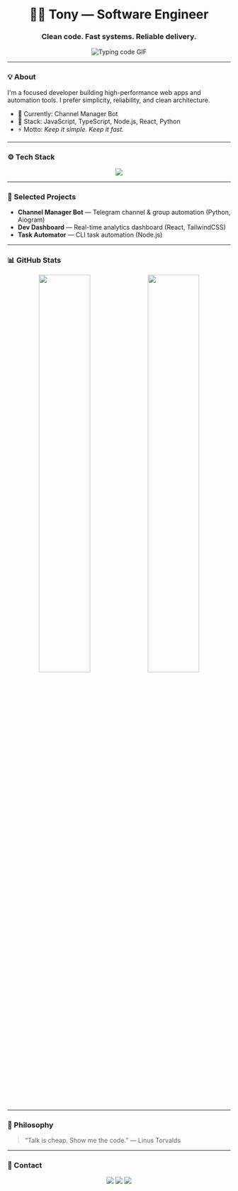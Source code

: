 <!-- HEADER -->
<h1 align="center">👨‍💻 Tony — Software Engineer</h1>
<h3 align="center">Clean code. Fast systems. Reliable delivery.</h3>

<p align="center">
  <!-- Kod yozilayotgangina GIF: yagona, aniq va professional -->
  <img src="https://media4.giphy.com/media/v1.Y2lkPTc5MGI3NjExOWRlbm5hdmJteHF4YzAyNjdxMTUxczQ0eGl1ZW5rMm41dno3dW5wNyZlcD12MV9pbnRlcm5hbF9naWZfYnlfaWQmY3Q/YYW0hHizzIOrlhimPG/giphy.gif" alt="Typing code GIF">
</p>

---

### 💡 About
I'm a focused developer building high-performance web apps and automation tools. I prefer simplicity, reliability, and clean architecture.

- 🔭 Currently: Channel Manager Bot  
- 🧩 Stack: JavaScript, TypeScript, Node.js, React, Python  
- ⚡ Motto: *Keep it simple. Keep it fast.*

---

### ⚙️ Tech Stack
<p align="center">
  <img src="https://skillicons.dev/icons?i=js,ts,react,nodejs,python,postgres,mongodb,docker,git,github,vscode&theme=dark" />
</p>

---

### 🚀 Selected Projects
- **Channel Manager Bot** — Telegram channel & group automation (Python, Aiogram)  
- **Dev Dashboard** — Real-time analytics dashboard (React, TailwindCSS)  
- **Task Automator** — CLI task automation (Node.js)

---

### 📊 GitHub Stats
<p align="center">
  <img width="48%" src="https://github-readme-stats.vercel.app/api?username=yourusername&show_icons=true&theme=dark&hide_border=true" />
  <img width="48%" src="https://github-readme-streak-stats.herokuapp.com/?user=yourusername&theme=dark&hide_border=true" />
</p>

---

### 🧠 Philosophy
> “Talk is cheap. Show me the code.” — Linus Torvalds

---

### 🔗 Contact
<p align="center">
  <a href="mailto:youremail@gmail.com"><img src="https://img.shields.io/badge/-Email-red?style=for-the-badge&logo=gmail&logoColor=white"/></a>
  <a href="https://t.me/yourtelegram"><img src="https://img.shields.io/badge/-Telegram-blue?style=for-the-badge&logo=telegram&logoColor=white"/></a>
  <a href="https://yourwebsite.com"><img src="https://img.shields.io/badge/-Portfolio-000000?style=for-the-badge&logo=vercel&logoColor=white"/></a>
</p>
